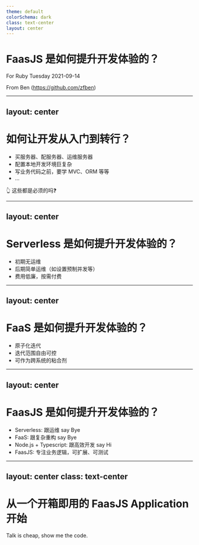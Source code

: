 ```yaml
---
theme: default
colorSchema: dark
class: text-center
layout: center
---
```


# FaasJS 是如何提升开发体验的？

For Ruby Tuesday 2021-09-14

From Ben (https://github.com/zfben)

---
layout: center
---

# 如何让开发从入门到转行？

- 买服务器、配服务器、运维服务器
- 配置本地开发环境巨复杂
- 写业务代码之前，要学 MVC、ORM 等等
- ...

👆 这些都是必须的吗❓

---
layout: center
---

# Serverless 是如何提升开发体验的？

- 初期无运维
- 后期简单运维（如设置预制并发等）
- 费用低廉，按需付费

---
layout: center
---

# FaaS 是如何提升开发体验的？

- 原子化迭代
- 迭代范围自由可控
- 可作为跨系统的粘合剂

---
layout: center
---

# FaasJS 是如何提升开发体验的？

- Serverless: 跟运维 say Bye
- FaaS: 跟复杂重构 say Bye
- Node.js + Typescript: 跟高效开发 say Hi
- FaasJS: 专注业务逻辑，可扩展、可测试

---
layout: center
class: text-center
---

# 从一个开箱即用的 FaasJS Application 开始

Talk is cheap, show me the code.
